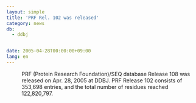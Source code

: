 ```yaml
---
layout: simple
title: 'PRF Rel. 102 was released'
category: news
db:
  - ddbj


date: 2005-04-28T00:00:00+09:00
lang: en
---
```


<dd>PRF (Protein Research Foundation)/SEQ database Release 108 was released on Apr. 28, 2005 at DDBJ. PRF Release 102 consists of 353,698 entries, and the total number of residues reached 122,820,797.</dd>

